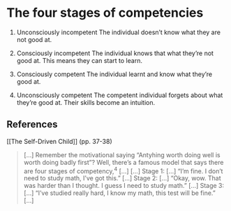 # The four stages of competencies
1. Unconsciously incompetent
The individual doesn’t know what they are not good at.

2. Consciously incompetent
The individual knows that what they’re not good at. This means they can start to learn.

3. Consciously competent
The individual learnt and know what they’re good at.

4. Unconsciously competent
The competent individual forgets about what they’re good at. Their skills become an intuition.

## References
[[The Self-Driven Child]] (pp. 37-38)
> […] Remember the motivational saying “Antyhing worth doing well is worth doing badly first”? Well, there’s a famous model that says there are four stages of competency,<sup>4</sup> […]
> […]
> Stage 1: […] “I’m fine. I don’t need to study math, I’ve got this.” [...]
> Stage 2: […] “Okay, wow. That was harder than I thought. I guess I need to study math.” […]
> Stage 3: […] “I’ve studied really hard, I know my math, this test will be fine.” […]

<!-- #evergreen -->

<!-- {BearID:882B5804-D5DA-4176-AB0D-60BDA56961F4-41464-00005674D87A2101} -->
